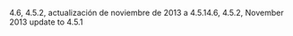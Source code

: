<span data-ttu-id="d1488-101">4.6, 4.5.2, actualización de noviembre de 2013 a 4.5.1</span><span class="sxs-lookup"><span data-stu-id="d1488-101">4.6, 4.5.2, November 2013 update to 4.5.1</span></span>